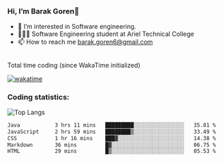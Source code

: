 ###  Hi, I’m Barak Goren👋
- 👀 I’m interested in Software engineering.
- 👨🏼‍🎓 Software Engineering student at Ariel Technical College
- 📫 How to reach me barak.goren6@gmail.com
##
Total time coding (since WakaTime initialized)

[![wakatime](https://wakatime.com/badge/user/5cc5ec80-a806-4ca2-a704-db29274e48cd.svg)](https://wakatime.com/@5cc5ec80-a806-4ca2-a704-db29274e48cd)

   
### Coding statistics:

![Top Langs](https://github-readme-stats.vercel.app/api/top-langs/?username=barakgoren&layout=compact&langs_count=30&exclude_repo=ML_learning&line_height=25)


<!--START_SECTION:waka-->

```txt
Java           3 hrs 11 mins   █████████░░░░░░░░░░░░░░░░   35.81 %
JavaScript     2 hrs 59 mins   ████████▒░░░░░░░░░░░░░░░░   33.49 %
CSS            1 hr 16 mins    ███▓░░░░░░░░░░░░░░░░░░░░░   14.38 %
Markdown       36 mins         █▓░░░░░░░░░░░░░░░░░░░░░░░   06.75 %
HTML           29 mins         █▒░░░░░░░░░░░░░░░░░░░░░░░   05.53 %
```

<!--END_SECTION:waka-->

<!---
barakgoren/barakgoren is a ✨ special ✨ repository because its `README.md` (this file) appears on your GitHub profile.
You can click the Preview link to take a look at your changes.
--->
